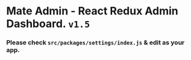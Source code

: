 # Mate Admin - React Redux Admin Dashboard. `v1.5`

### Please check `src/packages/settings/index.js` & edit as your app.
